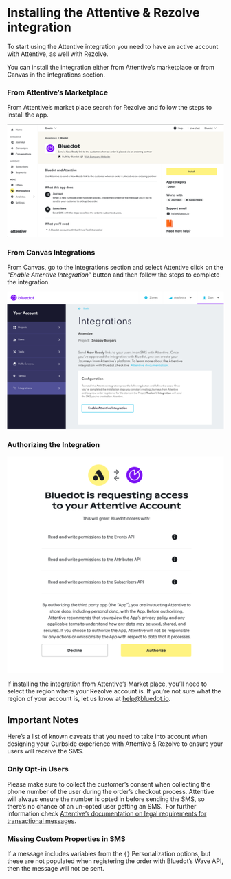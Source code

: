Installing the Attentive & Rezolve integration
==============================================

To start using the Attentive integration you need to have an active account with Attentive, as well with Rezolve. 

You can install the integration either from Attentive’s marketplace or from Canvas in the integrations section.

### From Attentive’s Marketplace

From Attentive’s market place search for Rezolve and follow the steps to install the app.

![Attentive marketplace Install Bluedot Integration](../../assets/Attentive-marketplace-bluedot-integration-1024x529.png)

### From Canvas Integrations

From Canvas, go to the Integrations section and select Attentive click on the “_Enable_ _Attentive Integration_” button and then follow the steps to complete the integration.

![Install the Attentive integration from Canvas](../../assets/attentive_integration_from_canvas-1024x649.png)

### Authorizing the Integration

![Authorize the Attentive & Bluedot integration](../../assets/Authorize_the_attentive__bluedot_integration-1024x1020.png)

If installing the integration from Attentive’s Market place, you’ll need to select the region where your Rezolve account is. If you’re not sure what the region of your account is, let us know at [help@bluedot.io](mailto:help@bluedot.io).

Important Notes
---------------

Here’s a list of known caveats that you need to take into account when designing your Curbside experience with Attentive & Rezolve to ensure your users will receive the SMS.

### Only Opt-in Users

Please make sure to collect the customer’s consent when collecting the phone number of the user during the order’s checkout process. Attentive will always ensure the number is opted in before sending the SMS, so there’s no chance of an un-opted user getting an SMS.  For further information check [Attentive’s documentation on legal requirements for transactional messages](https://docs.attentivemobile.com/pages/legal-docs/legal-transactional/).

### Missing Custom Properties in SMS

If a message includes variables from the `{}` Personalization options, but these are not populated when registering the order with Bluedot’s Wave API, then the message will not be sent.